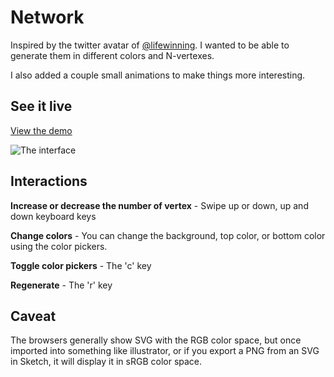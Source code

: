 # Network

Inspired by the twitter avatar of [@lifewinning](https://mobile.twitter.com/lifewinning). I wanted to be able to generate them in different colors and N-vertexes.

I also added a couple small animations to make things more interesting.

## See it live

[View the demo](http://blog.zmitri.com/network/)

![The interface](http://i.imgur.com/MW447sO.png)

## Interactions

**Increase or decrease the number of vertex** - Swipe up or down, up and down keyboard keys

**Change colors** - You can change the background, top color, or bottom color using the color pickers.

**Toggle color pickers** - The 'c' key

**Regenerate** - The 'r' key

## Caveat

The browsers generally show SVG with the RGB color space, but once imported into something like illustrator, or if you export a PNG from an SVG in Sketch, it will display it in sRGB color space.
